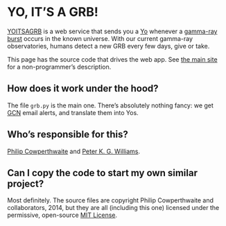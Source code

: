 # YO, IT’S A GRB!

[YOITSAGRB] is a web service that sends you a [Yo](http://www.justyo.co/)
whenever a [gamma-ray burst](http://en.wikipedia.org/wiki/Gamma-ray_burst)
occurs in the known universe. With our current gamma-ray observatories, humans
detect a new GRB every few days, give or take.

This page has the source code that drives the web app. See [the main
site][YOITSAGRB] for a non-programmer’s description.

[YOITSAGRB]: https://github.com/pkgw/yoitsagrb/

## How does it work under the hood?

The file `grb.py` is the main one. There’s absolutely nothing fancy: we get
[GCN](http://gcn.gsfc.nasa.gov/) email alerts, and translate them into Yos.

## Who’s responsible for this?

[Philip
Cowperthwaite](http://astronomy.fas.harvard.edu/people/philip-cowperthwaite)
and [Peter K. G. Williams](http://newton.cx/~peter/).

## Can I copy the code to start my own similar project?

Most definitely. The source files are copyright Philip Cowperthwaite and
collaborators, 2014, but they are all (including this one) licensed under the
permissive, open-source [MIT License](http://opensource.org/licenses/MIT).
